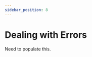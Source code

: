 ```yaml
---
sidebar_position: 8
---
```


# Dealing with Errors

Need to populate this.
 <!-- Probably similarly to https://docs.python.org/3/tutorial/errors.html but for CL... -->
